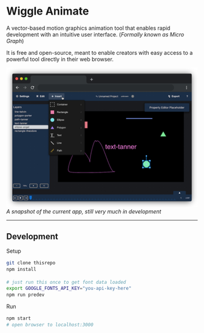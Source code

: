 # Wiggle Animate
A vector-based motion graphics animation tool that enables rapid development with an intuitive user interface. (*Formally known as Micro Graph*)

It is free and open-source, meant to enable creators with easy access to a powerful tool directly in their web browser.

![A screenshot of the web application](./docs/screenshot-1.png)
*A snapshot of the current app, still very much in development*

---

## Development

Setup

```sh
git clone thisrepo
npm install

# just run this once to get font data loaded
export GOOGLE_FONTS_API_KEY="you-api-key-here"
npm run predev
```

Run

```sh
npm start
# open browser to localhost:3000
```
